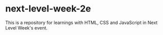 # next-level-week-2e
This is a repository for learnings with HTML, CSS and JavaScript in Next Level Week's event.

